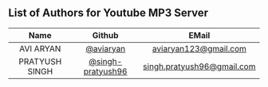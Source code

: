 ## List of Authors for Youtube MP3 Server

| Name | Github | EMail |
|:----:|:------:|:-----:|
| AVI ARYAN | [@aviaryan](https://github.com/aviaryan) | aviaryan123@gmail.com |
| PRATYUSH SINGH | [@singh-pratyush96](https://github.com/singh-pratyush96) | singh.pratyush96@gmail.com|
